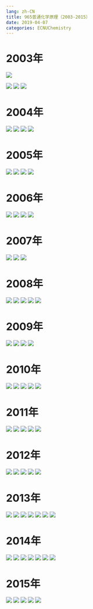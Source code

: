 ```yaml
---
lang: zh-CN
title: 965普通化学原理（2003-2015）
date: 2019-04-07
categories: ECNUChemistry
---
```


# 2003年
![](https://pic.superbed.cn/item/5ca9c2ea3a213b0417d253f1)
<!-- more -->
![](https://pic.superbed.cn/item/5ca9c2ea3a213b0417d253f6)
![](https://pic.superbed.cn/item/5ca9c2ea3a213b0417d253fb)
![](https://pic.superbed.cn/item/5ca9c2ea3a213b0417d25402)

# 2004年
![](https://pic.superbed.cn/item/5ca9c3e93a213b0417d2610f)
![](https://pic.superbed.cn/item/5ca9c3e93a213b0417d26114)
![](https://pic.superbed.cn/item/5ca9c3e93a213b0417d2611c)
![](https://pic.superbed.cn/item/5ca9c3e93a213b0417d2611f)

# 2005年
![](https://pic.superbed.cn/item/5ca9c41e3a213b0417d264bf)
![](https://pic.superbed.cn/item/5ca9c41e3a213b0417d264c4)
![](https://pic.superbed.cn/item/5ca9c41e3a213b0417d264c9)
![](https://pic.superbed.cn/item/5ca9c41e3a213b0417d264ce)

# 2006年
![](https://pic.superbed.cn/item/5ca9c44e3a213b0417d267b4)
![](https://pic.superbed.cn/item/5ca9c44e3a213b0417d267b9)
![](https://pic.superbed.cn/item/5ca9c44e3a213b0417d267be)
![](https://pic.superbed.cn/item/5ca9c44e3a213b0417d267c9)

# 2007年
![](https://pic.superbed.cn/item/5ca9c4783a213b0417d26c30)
![](https://pic.superbed.cn/item/5ca9c4783a213b0417d26c33)
![](https://pic.superbed.cn/item/5ca9c4783a213b0417d26c36)

# 2008年
![](https://pic.superbed.cn/item/5ca9c49f3a213b0417d26e4e)
![](https://pic.superbed.cn/item/5ca9c49f3a213b0417d26e53)
![](https://pic.superbed.cn/item/5ca9c49f3a213b0417d26e58)
![](https://pic.superbed.cn/item/5ca9c49f3a213b0417d26e5d)
![](https://pic.superbed.cn/item/5ca9c49f3a213b0417d26e62)

# 2009年
![](https://pic.superbed.cn/item/5ca9c4d63a213b0417d271d6)
![](https://pic.superbed.cn/item/5ca9c4d63a213b0417d271db)
![](https://pic.superbed.cn/item/5ca9c4d63a213b0417d271e0)
![](https://pic.superbed.cn/item/5ca9c4d63a213b0417d271e5)

# 2010年
![](https://pic.superbed.cn/item/5ca9c5073a213b0417d275d5)
![](https://pic.superbed.cn/item/5ca9c5073a213b0417d275da)
![](https://pic.superbed.cn/item/5ca9c5073a213b0417d275df)
![](https://pic.superbed.cn/item/5ca9c5073a213b0417d275e4)
![](https://pic.superbed.cn/item/5ca9c5073a213b0417d275e9)

# 2011年
![](https://pic.superbed.cn/item/5ca9c5383a213b0417d278d9)
![](https://pic.superbed.cn/item/5ca9c5383a213b0417d278de)
![](https://pic.superbed.cn/item/5ca9c5383a213b0417d278e3)
![](https://pic.superbed.cn/item/5ca9c5383a213b0417d278ea)
![](https://pic.superbed.cn/item/5ca9c5383a213b0417d278d4)

# 2012年
![](https://pic.superbed.cn/item/5ca9c5b23a213b0417d27f30)
![](https://pic.superbed.cn/item/5ca9c5b23a213b0417d27f35)
![](https://pic.superbed.cn/item/5ca9c5b23a213b0417d27f39)
![](https://pic.superbed.cn/item/5ca9c5b23a213b0417d27f41)
![](https://pic.superbed.cn/item/5ca9c5b23a213b0417d27f2b)

# 2013年
![](https://pic.superbed.cn/item/5ca9c6f73a213b0417d28e55)
![](https://pic.superbed.cn/item/5ca9c6fa3a213b0417d28eae)
![](https://pic.superbed.cn/item/5ca9c7043a213b0417d28f33)
![](https://pic.superbed.cn/item/5ca9c7043a213b0417d28f40)
![](https://pic.superbed.cn/item/5ca9c7043a213b0417d28f47)
![](https://pic.superbed.cn/item/5ca9c71e3a213b0417d2912e)
![](https://pic.superbed.cn/item/5ca9c71e3a213b0417d29132)

# 2014年
![](https://pic.superbed.cn/item/5ca9c73e3a213b0417d29338)
![](https://pic.superbed.cn/item/5ca9c73e3a213b0417d2933f)
![](https://pic.superbed.cn/item/5ca9c73e3a213b0417d29344)
![](https://pic.superbed.cn/item/5ca9c73e3a213b0417d29349)
![](https://pic.superbed.cn/item/5ca9c73e3a213b0417d29333)
![](https://pic.superbed.cn/item/5ca9c76e3a213b0417d2972e)
![](https://pic.superbed.cn/item/5ca9c76e3a213b0417d29733)

# 2015年
![](https://pic.superbed.cn/item/5ca9c7863a213b0417d2999d)
![](https://pic.superbed.cn/item/5ca9c7863a213b0417d299a3)
![](https://pic.superbed.cn/item/5ca9c7863a213b0417d299a9)
![](https://pic.superbed.cn/item/5ca9c7863a213b0417d299ae)
![](https://pic.superbed.cn/item/5ca9c7863a213b0417d299b3)
